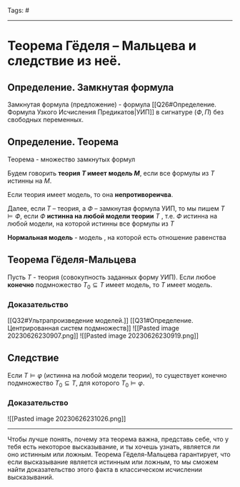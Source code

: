 Tags: #

---
# Теорема Гёделя – Мальцева и следствие из неё.

## Определение. Замкнутая формула
Замкнутая формула (предложение) - формула [[Q26#Определение. Формула Узкого Исчисления Предикатов|УИП]] в сигнатуре $(Ф, П)$ без свободных переменных.

## Определение. Теорема
Теорема - множество замкнутых формул

Будем говорить **теория $T$ имеет модель $M$**, если все формулы из $T$ истинны на $M$.

Если теория имеет модель, то она **непротивореичва**.

Далее, если $T$ – теория, а $Ф$ – замкнутая формула УИП, то мы пишем $T \models Ф$, если $Ф$ **истинна на любой модели теории** $T$ , т.е. $Ф$ истинна на любой модели, на которой истинны все формулы из $T$ 

**Нормальная модель** - модель , на которой есть отношение равенства

## Теорема Гёделя-Мальцева
Пусть $T$ - теория (совокупность заданных форму УИП). Если любое **конечно** подмножество $T_0 \subseteq T$ имеет модель, то $T$ имеет модель.

### Доказательство
[[Q32#Ультрапроизведение моделей.]]
[[Q31#Определение. Центрированная систем подмножеств]] 
![[Pasted image 20230626230907.png]]
![[Pasted image 20230626230919.png]]

## Следствие
Если $T \models \varphi$ (истинна на любой модели теории), то существует конечно подмножество $T_0 \subseteq T$, для которого $T_0 \models \varphi$.

### Доказательство
![[Pasted image 20230626231026.png]]

---
Чтобы лучше понять, почему эта теорема важна, представь себе, что у тебя есть некоторое высказывание, и ты хочешь узнать, является ли оно истинным или ложным. Теорема Гёделя-Мальцева гарантирует, что если высказывание является истинным или ложным, то мы сможем найти доказательство этого факта в классическом исчислении высказываний.